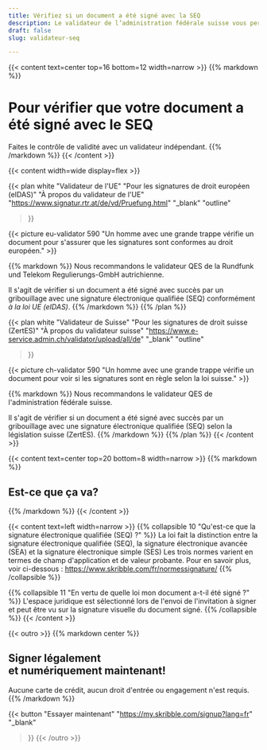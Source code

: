 ```yaml
---
title: Vérifiez si un document a été signé avec la SEQ
description: Le validateur de l’administration fédérale suisse vous permet de vérifier si votre document a été signé avec une signature électronique qualifiée selon le droit suisse.
draft: false
slug: validateur-seq

---
```


{{< content text=center top=16 bottom=12 width=narrow >}}
{{% markdown %}}
# Pour vérifier que votre document a été signé avec le SEQ
Faites le contrôle de validité avec un validateur indépendant.
{{% /markdown %}}
{{< /content >}}

{{< content width=wide display=flex >}}

{{< plan
  white
  "Validateur de l'UE"
  "Pour les signatures de droit européen (eIDAS)"
  "À propos du validateur de l'UE"
  "https://www.signatur.rtr.at/de/vd/Pruefung.html"
  "_blank"
  "outline"
>}}

{{< picture eu-validator 590 "Un homme avec une grande trappe vérifie un document pour s'assurer que les signatures sont conformes au droit européen." >}}

{{% markdown %}}
Nous recommandons le validateur QES de la Rundfunk und Telekom Regulierungs-GmbH autrichienne.

Il s'agit de vérifier si un document a été signé avec succès par un gribouillage avec une signature électronique qualifiée (SEQ) conformément *à la loi UE (eIDAS)*.
{{% /markdown %}}
{{% /plan %}}

{{< plan
  white
  "Validateur de Suisse"
  "Pour les signatures de droit suisse (ZertES)"
  "À propos du validateur suisse"
  "https://www.e-service.admin.ch/validator/upload/all/de"
  "_blank"
  "outline"
>}}

{{< picture ch-validator 590 "Un homme avec une grande trappe vérifie un document pour voir si les signatures sont en règle selon la loi suisse." >}}

{{% markdown %}}
Nous recommandons le validateur QES de l'administration fédérale suisse.

Il s'agit de vérifier si un document a été signé avec succès par un gribouillage avec une signature électronique qualifiée (SEQ) selon la législation suisse (ZertES).
{{% /markdown %}}
{{% /plan %}}
{{< /content >}}

[//]: # (--------------------------------------------------------------------------------------------------------------)


{{< content text=center top=20 bottom=8 width=narrow >}}
{{% markdown %}}
## Est-ce que ça va?
{{% /markdown %}}
{{< /content >}}

{{< content text=left width=narrow >}}
{{% collapsible 10 "Qu'est-ce que la signature électronique qualifiée (SEQ) ?" %}}
La loi fait la distinction entre la signature électronique qualifiée (SEQ),
la signature électronique avancée (SEA) et la signature électronique simple (SES) Les trois normes varient en termes de champ d'application et de valeur probante. Pour en savoir plus, voir ci-dessous : https://www.skribble.com/fr/normessignature/
{{% /collapsible %}}

{{% collapsible 11 "En vertu de quelle loi mon document a-t-il été signé ?" %}}
L'espace juridique est sélectionné lors de l'envoi de l'invitation à signer et peut être vu sur la signature visuelle du document signé. 
{{% /collapsible %}}
{{< /content >}}


[//]: # (--------------------------------------------------------------------------------------------------------------)

{{< outro >}}
{{% markdown center %}}
## Signer légalement <br class="hide-for-mobile">et numériquement maintenant!
Aucune carte de crédit, aucun droit d'entrée
ou engagement n'est requis.
{{% /markdown %}}

{{< button
  "Essayer maintenant"
  "https://my.skribble.com/signup?lang=fr"
  "_blank"
>}}
{{< /outro >}}